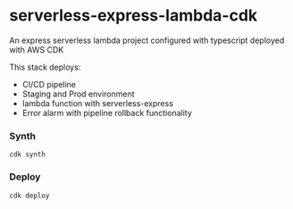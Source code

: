 # serverless-express-lambda-cdk
An express serverless lambda project configured with typescript deployed with AWS CDK

This stack deploys:
- CI/CD pipeline
- Staging and Prod environment
- lambda function with serverless-express
- Error alarm with pipeline rollback functionality


### Synth
`cdk synth`

### Deploy
`cdk deploy`
